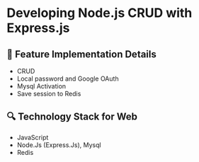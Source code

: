 # Developing Node.js CRUD with Express.js



## 🚀 Feature Implementation Details

- CRUD
- Local password and Google OAuth
- Mysql Activation
- Save session to Redis

## 🔍 Technology Stack for Web

- JavaScript
- Node.Js (Express.Js), Mysql
- Redis
